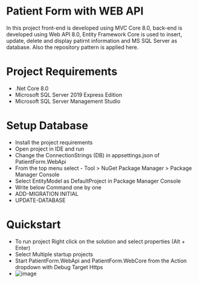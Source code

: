 # Patient Form with WEB API
In this project front-end is developed using MVC Core 8.0, back-end is developed using Web API 8.0, Entity Framework Core is used to insert, update, delete and display patirnt information and MS SQL Server as database. Also the repository pattern is applied here.

# Project Requirements
- .Net Core 8.0
- Microsoft SQL Server 2019 Express Edition
- Microsoft SQL Server Management Studio
  
# Setup Database
- Install the project requirements
- Open project in IDE and run
- Change the ConnectionStrings (DB) in appsettings.json of PatientForm.WebApi
- From the top menu select - Tool > NuGet Package Manager > Package Manager Console
- Select EntityModel as DefaultProject in Package Manager Console
- Write below Command one by one
- ADD-MIGRATION INITIAL
- UPDATE-DATABASE

# Quickstart
- To run project Right click on the solution and select properties (Alt + Enter)
- Select Multiple startup projects
- Start PatientForm.WebApi and PatientForm.WebCore from the Action dropdown with Debug Target Https
- ![image](https://github.com/raseldotnetcoder/PatientForm/assets/115859775/d68219b7-4b45-49b6-b31a-db4658ff15fc)

